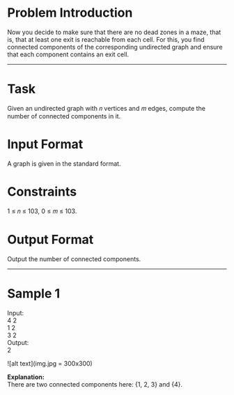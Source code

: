 # Problem Introduction
Now you decide to make sure that there are no dead zones in a maze, that is, that at least one exit is
reachable from each cell. For this, you find connected components of the corresponding undirected graph
and ensure that each component contains an exit cell.
<hr>

# Task
Given an undirected graph with 𝑛 vertices and 𝑚 edges, compute the number of connected components
in it.

# Input Format
A graph is given in the standard format.

# Constraints
1 ≤ 𝑛 ≤ 103, 0 ≤ 𝑚 ≤ 103.

# Output Format
Output the number of connected components.
<hr>

# Sample 1
  Input:<br>
  4 2<br>
  1 2<br>
  3 2<br>
  Output:<br>
  2<br>
  
![alt text](img.jpg = 300x300)
 
 <strong>Explanation:</strong><br>
 There are two connected components here: {1, 2, 3} and {4}.
  
